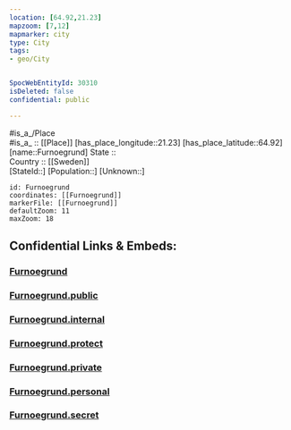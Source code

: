 ```yaml
---
location: [64.92,21.23] 
mapzoom: [7,12] 
mapmarker: city 
type: City
tags:
- geo/City


SpocWebEntityId: 30310
isDeleted: false
confidential: public

---
```

#is_a_/Place  
#is_a_ :: [[Place]] 
[has_place_longitude::21.23] 
[has_place_latitude::64.92] 
[name::Furnoegrund] 
State ::  
Country :: [[Sweden]]  
[StateId::] 
[Population::] 
[Unknown::] 


```leaflet
id: Furnoegrund
coordinates: [[Furnoegrund]] 
markerFile: [[Furnoegrund]] 
defaultZoom: 11 
maxZoom: 18
```


## Confidential Links & Embeds: 

### [Furnoegrund](/_Standards/Earth/Continent/Europe/Europe~North/Sweden/Provinces~Sweden/Västerbotten/City/Furnoegrund.md) 

### [Furnoegrund.public](/_public/Earth/Continent/Europe/Europe~North/Sweden/Provinces~Sweden/Västerbotten/City/Furnoegrund.public.md) 

### [Furnoegrund.internal](/_internal/Earth/Continent/Europe/Europe~North/Sweden/Provinces~Sweden/Västerbotten/City/Furnoegrund.internal.md) 

### [Furnoegrund.protect](/_protect/Earth/Continent/Europe/Europe~North/Sweden/Provinces~Sweden/Västerbotten/City/Furnoegrund.protect.md) 

### [Furnoegrund.private](/_private/Earth/Continent/Europe/Europe~North/Sweden/Provinces~Sweden/Västerbotten/City/Furnoegrund.private.md) 

### [Furnoegrund.personal](/_personal/Earth/Continent/Europe/Europe~North/Sweden/Provinces~Sweden/Västerbotten/City/Furnoegrund.personal.md) 

### [Furnoegrund.secret](/_secret/Earth/Continent/Europe/Europe~North/Sweden/Provinces~Sweden/Västerbotten/City/Furnoegrund.secret.md)

